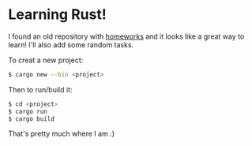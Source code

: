 # Learning Rust!

I found an old repository with [homeworks](https://github.com/cis198-2016s)
and it looks like a great way to learn! I'll also add some random tasks.

To creat a new project:

```bash
$ cargo new --bin <project>
```

Then to run/build it:

```bash
$ cd <project>
$ cargo run
$ cargo build
```

That's pretty much where I am :)
